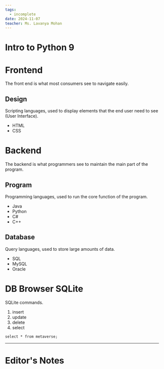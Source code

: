 ```yaml
---
tags:
  - incomplete
date: 2024-11-07
teacher: Ms. Lavanya Mohan
---
```

# Intro to Python 9
# Frontend
The front end is what most consumers see to navigate easily.
## Design
Scripting languages, used to display elements that the end user need to see (User Interface).
- HTML
- CSS
# Backend
The backend is what programmers see to maintain the main part of the program.
## Program
Programming languages, used to run the core function of the program.
- Java
- Python
- C#
- C++
## Database
Query languages, used to store large amounts of data.
- SQL
- MySQL
- Oracle
# DB Browser SQLite
SQLite commands.
1. insert
2. update
3. delete
4. select

```SQLite
select * from metaverse;
```

----------------------------------------------------------------
# Editor's Notes